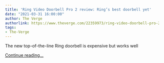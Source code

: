 ```yaml
---
title: 'Ring Video Doorbell Pro 2 review: Ring’s best doorbell yet'
date: "2021-03-31 16:00:00"
author: The Verge
authorlink: https://www.theverge.com/22359973/ring-video-doorbell-pro-2-review
tags:
- The-Verge
---
```

<p>The new top-of-the-line Ring doorbell is expensive but works well</p>
  <p>
    <a href="https://www.theverge.com/22359973/ring-video-doorbell-pro-2-review">Continue reading&hellip;</a>
  </p>